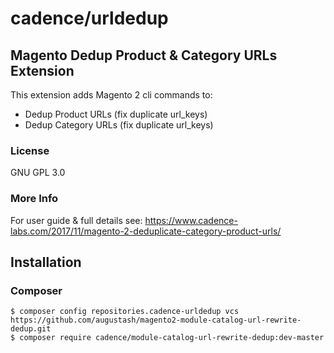 # cadence/urldedup
## Magento Dedup Product & Category URLs Extension
This extension adds Magento 2 cli commands to:
* Dedup Product URLs (fix duplicate url_keys)
* Dedup Category URLs (fix duplicate url_keys)

### License

GNU GPL 3.0

### More Info

For user guide & full details see: https://www.cadence-labs.com/2017/11/magento-2-deduplicate-category-product-urls/


## Installation

### Composer

```
$ composer config repositories.cadence-urldedup vcs https://github.com/augustash/magento2-module-catalog-url-rewrite-dedup.git
$ composer require cadence/module-catalog-url-rewrite-dedup:dev-master
```
